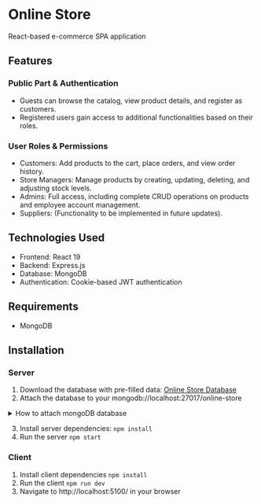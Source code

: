 # Online Store

React-based e-commerce SPA application

## Features

### Public Part & Authentication
- Guests can browse the catalog, view product details, and register as customers.
- Registered users gain access to additional functionalities based on their roles.

### User Roles & Permissions
- Customers: Add products to the cart, place orders, and view order history.
- Store Managers: Manage products by creating, updating, deleting, and adjusting stock levels.
- Admins: Full access, including complete CRUD operations on products and employee account management.
- Suppliers: (Functionality to be implemented in future updates).

## Technologies Used
- Frontend: React 19
- Backend: Express.js
- Database: MongoDB
- Authentication: Cookie-based JWT authentication

## Requirements
- MongoDB

## Installation

### Server
1. Download the database with pre-filled data: [Online Store Database](https://drive.google.com/file/d/18SxqKnrN6UywM2v1I8LVOpCmG5L609Nw/view?usp=sharing)
2. Attach the database to your mongodb://localhost:27017/online-store

<details>
  <summary>How to attach mongoDB database</summary>

  - Unzip the database
  - Open Command Prompt
  - run the following command: `mongorestore --db online-store <path_to_database>`
  - example: `mongorestore --db online-store D:\Projects\dbs\online-store`
</details>

3. Install server dependencies: `npm install`
4. Run the server `npm start`

### Client
1. Install client dependencies `npm install`
2. Run the client `npm run dev`
3. Navigate to http://localhost:5100/ in your browser